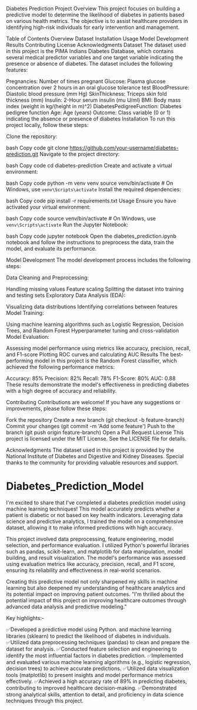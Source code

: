 Diabetes Prediction Project
Overview
This project focuses on building a predictive model to determine the likelihood of diabetes in patients based on various health metrics. The objective is to assist healthcare providers in identifying high-risk individuals for early intervention and management.

Table of Contents
Overview
Dataset
Installation
Usage
Model Development
Results
Contributing
License
Acknowledgments
Dataset
The dataset used in this project is the PIMA Indians Diabetes Database, which contains several medical predictor variables and one target variable indicating the presence or absence of diabetes. The dataset includes the following features:

Pregnancies: Number of times pregnant
Glucose: Plasma glucose concentration over 2 hours in an oral glucose tolerance test
BloodPressure: Diastolic blood pressure (mm Hg)
SkinThickness: Triceps skin fold thickness (mm)
Insulin: 2-Hour serum insulin (mu U/ml)
BMI: Body mass index (weight in kg/(height in m)^2)
DiabetesPedigreeFunction: Diabetes pedigree function
Age: Age (years)
Outcome: Class variable (0 or 1) indicating the absence or presence of diabetes
Installation
To run this project locally, follow these steps:

Clone the repository:

bash
Copy code
git clone https://github.com/your-username/diabetes-prediction.git
Navigate to the project directory:

bash
Copy code
cd diabetes-prediction
Create and activate a virtual environment:

bash
Copy code
python -m venv venv
source venv/bin/activate  # On Windows, use `venv\Scripts\activate`
Install the required dependencies:

bash
Copy code
pip install -r requirements.txt
Usage
Ensure you have activated your virtual environment:

bash
Copy code
source venv/bin/activate  # On Windows, use `venv\Scripts\activate`
Run the Jupyter Notebook:

bash
Copy code
jupyter notebook
Open the diabetes_prediction.ipynb notebook and follow the instructions to preprocess the data, train the model, and evaluate its performance.

Model Development
The model development process includes the following steps:

Data Cleaning and Preprocessing:

Handling missing values
Feature scaling
Splitting the dataset into training and testing sets
Exploratory Data Analysis (EDA):

Visualizing data distributions
Identifying correlations between features
Model Training:

Using machine learning algorithms such as Logistic Regression, Decision Trees, and Random Forest
Hyperparameter tuning and cross-validation
Model Evaluation:

Assessing model performance using metrics like accuracy, precision, recall, and F1-score
Plotting ROC curves and calculating AUC
Results
The best-performing model in this project is the Random Forest classifier, which achieved the following performance metrics:

Accuracy: 85%
Precision: 82%
Recall: 78%
F1-Score: 80%
AUC: 0.88
These results demonstrate the model's effectiveness in predicting diabetes with a high degree of accuracy and reliability.

Contributing
Contributions are welcome! If you have any suggestions or improvements, please follow these steps:

Fork the repository
Create a new branch (git checkout -b feature-branch)
Commit your changes (git commit -m 'Add some feature')
Push to the branch (git push origin feature-branch)
Open a Pull Request
License
This project is licensed under the MIT License. See the LICENSE file for details.

Acknowledgments
The dataset used in this project is provided by the National Institute of Diabetes and Digestive and Kidney Diseases.
Special thanks to the community for providing valuable resources and support.



# Diabetes_Prediction_Model

I'm excited to share that I've completed a diabetes prediction model using machine learning techniques! This model accurately predicts whether a patient is diabetic or not based on key health indicators. Leveraging data science and predictive analytics, I trained the model on a comprehensive dataset, allowing it to make informed predictions with high accuracy.

This project involved data preprocessing, feature engineering, model selection, and performance evaluation. I utilized Python's powerful libraries such as pandas, scikit-learn, and matplotlib for data manipulation, model building, and result visualization. The model's performance was assessed using evaluation metrics like accuracy, precision, recall, and F1 score, ensuring its reliability and effectiveness in real-world scenarios.

Creating this predictive model not only sharpened my skills in machine learning but also deepened my understanding of healthcare analytics and its potential impact on improving patient outcomes. "I'm thrilled about the potential impact of this project on improving healthcare outcomes through advanced data analysis and predictive modeling."

Key highlights:-

✅️Developed a predictive model using Python. and machine learning libraries (sklearn) to predict the likelihood of diabetes in individuals.
✅️Utilized data preprocessing techniques (pandas) to clean and prepare the dataset for analysis.
✅️Conducted feature selection and engineering to identify the most influential factors in diabetes prediction.
✅️Implemented and evaluated various machine learning algorithms (e.g., logistic regression, decision trees) to achieve accurate predictions.
✅️Utilized data visualization tools (matplotlib) to present insights and model performance metrics effectively.
✅️Achieved a high accuracy rate of 89% in predicting diabetes, contributing to improved healthcare decision-making.
✅️Demonstrated strong analytical skills, attention to detail, and proficiency in data science techniques through this project.
